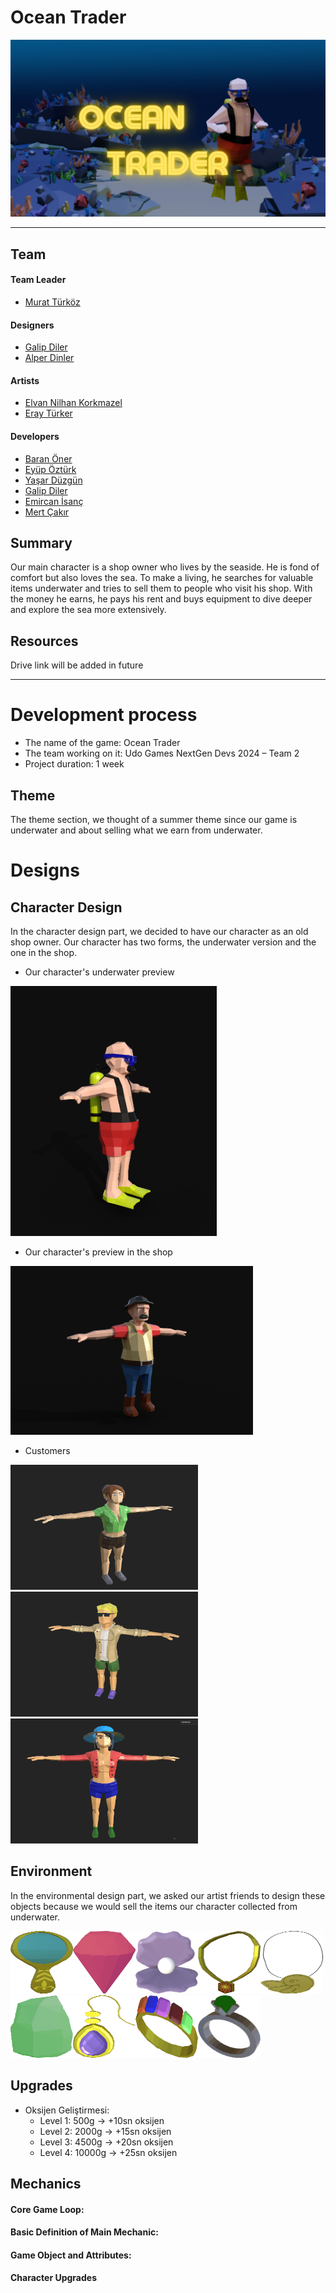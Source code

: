# Ocean Trader


<img src="Readme images/shine.png">

---

## Team
#### Team Leader
* [Murat Türköz](https://www.linkedin.com/in/muratturkoz/)

#### Designers
* [Galip Diler](https://www.linkedin.com/in/galip-diler-01546b244/)
* [Alper Dinler](https://www.linkedin.com/in/alperdinler/)

#### Artists
* [Elvan Nilhan Korkmazel](https://www.linkedin.com/in/elvannilhankorkmazel/)
* [Eray Türker](https://www.linkedin.com/in/eray-türker-a731b8259/)

#### Developers
* [Baran Öner](https://www.linkedin.com/in/baran-öner-2a4a62157/)
* [Eyüp Öztürk](https://www.linkedin.com/in/eyupozturk04/)
* [Yaşar Düzgün](https://www.linkedin.com/in/yaşar-düzgün-72660726b)
* [Galip Diler](https://www.linkedin.com/in/galip-diler-01546b244/)
* [Emircan İsanç](https://www.linkedin.com/in/emircan-isanc/)
* [Mert Çakır](https://www.linkedin.com/in/mert-cakir0)


## Summary
Our main character is a shop owner who lives by the seaside. He is fond of comfort but also loves the sea. To make a living, he searches for valuable items underwater and tries to sell them to people who visit his shop. With the money he earns, he pays his rent and buys equipment to dive deeper and explore the sea more extensively.


## Resources
Drive link will be added in future

---

# Development process

* The name of the game: Ocean Trader
* The team working on it: Udo Games NextGen Devs 2024 – Team 2
* Project duration: 1 week



## Theme

The theme section, we thought of a summer theme since our game is underwater and about selling what we earn from underwater.



# Designs

## Character Design

In the character design part, we decided to have our character as an old shop owner. Our character has two forms, the underwater version and the one in the shop.

- Our character's underwater preview
<img width="330" height="400" src="Readme images/characters/ana-karakter-sualt.png">


- Our character's preview in the shop
<img width="388" height="270" src="Readme images/characters/ana-karakter-dukkan.png">


- Customers

<img width="300" height="200" src="Readme images/characters/musteri-1.png"><img width="300" height="200" src="Readme images/characters/musteri-2.png"><img width="300" height="200" src="Readme images/characters/musteri-3.png">


## Environment
In the environmental design part, we asked our artist friends to design these objects because we would sell the items our character collected from underwater.

<img width="100" height="100" src="Readme images/items/Aynapng.png"><img width="100" height="100" src="Readme images/items/Elmaspng.png"><img width="100" height="100" src="Readme images/items/Incipng.png"><img width="100" height="100" src="Readme images/items/Kolye1.png"><img width="100" height="100" src="Readme images/items/Kolye2.png"><img width="100" height="100" src="Readme images/items/Kristalpng.png"><img width="100" height="100" src="Readme images/items/Kupepng.png"><img width="100" height="100" src="Readme images/items/Yuzuk1png.png"><img width="100" height="100" src="Readme images/items/Yuzuk2png.png">




## Upgrades
* Oksijen Geliştirmesi:
  * Level 1: 500g -> +10sn oksijen
  * Level 2: 2000g -> +15sn oksijen
  * Level 3: 4500g -> +20sn oksijen
  * Level 4: 10000g -> +25sn oksijen


## Mechanics



#### Core Game Loop:


#### Basic Definition of Main Mechanic: 


#### Game Object and Attributes: 



#### Character Upgrades



